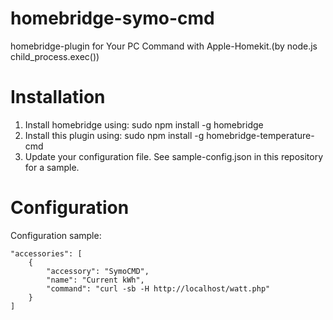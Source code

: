 # homebridge-symo-cmd
homebridge-plugin for Your PC Command with Apple-Homekit.(by node.js child_process.exec())

# Installation

1. Install homebridge using: sudo npm install -g homebridge
2. Install this plugin using: sudo npm install -g homebridge-temperature-cmd
3. Update your configuration file. See sample-config.json in this repository for a sample.

# Configuration

Configuration sample:

```
"accessories": [
    {
        "accessory": "SymoCMD",
        "name": "Current kWh",
        "command": "curl -sb -H http://localhost/watt.php"
    }
]

